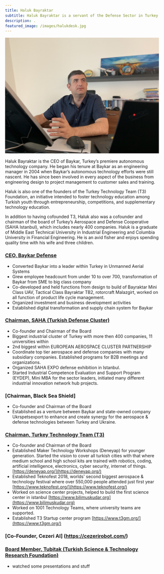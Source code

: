```yaml
---
title: Haluk Bayraktar
subtitle: Haluk Bayraktar is a servant of the Defense Sector in Turkey particularly and the EMEA region in general.
description: .
featured_image: /images/halukdesk.jpg
---
```


![](/images/halukdesk.jpg)

Haluk Bayraktar is the CEO of Baykar, Turkey’s premiere autonomous technology company.  He began his tenure at Baykar as an engineering manager in 2004 when Baykar’s autonomous technology efforts were still nascent.  He has since been involved in every aspect of the business from engineering design to project management to customer sales and training.  

Haluk is also one of the founders of the Turkey Technology Team (T3) Foundation, an initiative intended to foster technology education among Turkish youth through entrepreneurship, competitions, and supplementary technology education. 

In addition to having cofounded T3, Haluk also was a cofounder and chairman of the board of Turkey’s Aerospace and Defense Cooperative (SAHA Istanbul), which includes nearly 400 companies.  Haluk is a graduate of Middle East Technical University in Industrial Engineering and Columbia University in Financial Engineering.  He is an avid fisher and enjoys spending quality time with his wife and three children.
<br>

### [CEO, Baykar Defense](http://www.baykarsavunma.com/) 

* Converted Baykar into a leader within Turkey in Unmanned Aerial Systems
* Grew employee headcount from under 10 to over 700, transformation of Baykar from SME to big class company
* Co-developed and held functions from design to build of Bayraktar Mini Class UAV, Tactical Class Bayraktar TB2, rotorcraft Malazgirt, worked on all function of product life cycle management.
* Organized investment and business development activities
* Established digital transformation and supply chain system for Baykar

### [Chairman, SAHA (Turkish Defense Cluster)](https://www.sahaistanbul.org.tr/)

* Co-founder and Chairman of the Board
* Biggest industrial cluster of Turkey with more then 400 companies, 11 universities within
* 2nd biggest within EUROPEAN AEROSPACE CLUSTER PARTNERSHIP
* Coordinate top tier aerospace and defense companies with many subsidiary companies. Established programs for B2B meetings and organizations.
* Organized SAHA EXPO defense exhibition in Istanbul.
* Started Industrial Competence Evaluation and Support Program (EYDEP), Mini  MBA for the sector leaders, initiated many different industrial innovation network hub projects.

### [Chairman, Black Sea Shield]
* Co-founder and Chairman of the Board
* Established as a venture between Baykar and state-owned company Ukrspetsexport to enhance and create synergy for the aerospace & defense technologies between Turkey and Ukraine.

### [Chairman, Turkey Technology Team (T3)](http://turkiyeteknolojitakimi.org/en/)

* Co-founder and Chairman of the Board
* Established Maker Technology Workshops (Deneyap) for younger generation. Started the vision to cover all turkish cities with that where medium school and high school kits are trained with robotics, coding, artificial intelligence, electronics, cyber security, internet of things. [https://deneyap.org/](https://deneyap.org/)
* Established Teknofest 2018, worlds' second biggest aerospace & technology festival where over 550,000 people attended just first year [https://www.teknofest.org/](https://www.teknofest.org/)
* Worked on science center projects, helped to build the first science center in istanbul [https://www.bilimuskudar.org](https://www.bilimuskudar.org)
* Worked on 1001 Technology Teams, where university teams are supported.
* Established T3 Startup center program [https://www.t3gm.org/](https://www.t3gm.org/)

### [Co-Founder, Cezeri AI] (https://cezerirobot.com/)


### [Board Member, Tubitak (Turkish Science & Technology Research Foundation)](http://www.tubitak.gov.tr/) 

* watched some presentations and stuff
